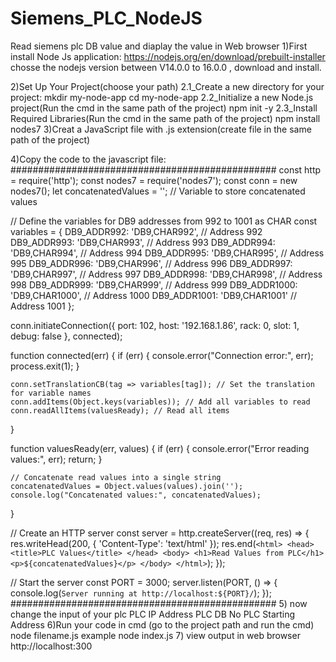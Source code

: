 # Siemens_PLC_NodeJS
Read siemens plc DB value and diaplay the value in Web browser
1)First install Node Js application:
  https://nodejs.org/en/download/prebuilt-installer
  chosse the nodejs version between V14.0.0 to 16.0.0 , download and install.

2)Set Up Your Project(choose your path)
  2.1_Create a new directory for your project:
    mkdir my-node-app
    cd my-node-app
  2.2_Initialize a new Node.js project(Run the cmd in the same path of the project)
    npm init -y
  2.3_Install Required Libraries(Run the cmd in the same path of the project)
    npm install nodes7
3)Creat a JavaScript file with .js extension(create file in the same path of the project)

4)Copy the code to the javascript file:
################################################
  const http = require('http');
  const nodes7 = require('nodes7');
  const conn = new nodes7();
  let concatenatedValues = ''; // Variable to store concatenated values
  
  // Define the variables for DB9 addresses from 992 to 1001 as CHAR
  const variables = {
    DB9_ADDR992: 'DB9,CHAR992', // Address 992
    DB9_ADDR993: 'DB9,CHAR993', // Address 993
    DB9_ADDR994: 'DB9,CHAR994', // Address 994
    DB9_ADDR995: 'DB9,CHAR995', // Address 995
    DB9_ADDR996: 'DB9,CHAR996', // Address 996
    DB9_ADDR997: 'DB9,CHAR997', // Address 997
    DB9_ADDR998: 'DB9,CHAR998', // Address 998
    DB9_ADDR999: 'DB9,CHAR999', // Address 999
    DB9_ADDR1000: 'DB9,CHAR1000', // Address 1000
    DB9_ADDR1001: 'DB9,CHAR1001'  // Address 1001
  };
  
  conn.initiateConnection({ port: 102, host: '192.168.1.86', rack: 0, slot: 1, debug: false }, connected);
  
  function connected(err) {
    if (err) {
      console.error("Connection error:", err);
      process.exit(1);
    }
  
    conn.setTranslationCB(tag => variables[tag]); // Set the translation for variable names
    conn.addItems(Object.keys(variables)); // Add all variables to read
    conn.readAllItems(valuesReady); // Read all items
  }
  
  function valuesReady(err, values) {
    if (err) {
      console.error("Error reading values:", err);
      return;
    }
  
    // Concatenate read values into a single string
    concatenatedValues = Object.values(values).join('');
    console.log("Concatenated values:", concatenatedValues);
  }
  
  // Create an HTTP server
  const server = http.createServer((req, res) => {
    res.writeHead(200, { 'Content-Type': 'text/html' });
    res.end(`
      <html>
        <head>
          <title>PLC Values</title>
        </head>
        <body>
          <h1>Read Values from PLC</h1>
          <p>${concatenatedValues}</p>
        </body>
      </html>
    `);
  });
  
  // Start the server
  const PORT = 3000;
  server.listen(PORT, () => {
    console.log(`Server running at http://localhost:${PORT}/`);
  });
################################################
5) now change the input of your plc
  PLC IP Address
  PLC DB No
  PLC Starting Address
6)Run your code in cmd (go to the project path and run the cmd)
  node filename.js 
  example 
  node index.js
7) view output in web browser
  http://localhost:300
  
